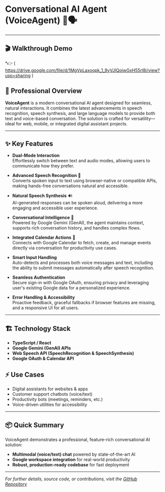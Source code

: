 # Conversational AI Agent (VoiceAgent) 🚀🗣️

---
## 🎬 Walkthrough Demo

*👉 ( https://drive.google.com/file/d/1MgVpLaxoopk_1_9yVJIQoiwGxH55rl8i/view?usp=sharing ) 



## 🌟 Professional Overview

**VoiceAgent** is a modern conversational AI agent designed for seamless, natural interactions. It combines the latest advancements in speech recognition, speech synthesis, and large language models to provide both text and voice-based conversation. The solution is crafted for versatility—ideal for web, mobile, or integrated digital assistant projects.

---

## ✨ Key Features

- **Dual-Mode Interaction**  
  Effortlessly switch between text and audio modes, allowing users to communicate how they prefer.

- **Advanced Speech Recognition** 🎤  
  Converts spoken input to text using browser-native or compatible APIs, making hands-free conversations natural and accessible.

- **Natural Speech Synthesis** 🔊  
  AI-generated responses can be spoken aloud, delivering a more engaging and accessible user experience.

- **Conversational Intelligence** 🤖  
  Powered by Google Gemini (GenAI), the agent maintains context, supports rich conversation history, and handles complex flows.

- **Integrated Calendar Actions** 📅  
  Connects with Google Calendar to fetch, create, and manage events directly via conversation for productivity use cases.

- **Smart Input Handling**  
  Auto-detects and processes both voice messages and text, including the ability to submit messages automatically after speech recognition.

- **Seamless Authentication**  
  Secure sign-in with Google OAuth, ensuring privacy and leveraging user's existing Google data for a personalized experience.

- **Error Handling & Accessibility**  
  Proactive feedback, graceful fallbacks if browser features are missing, and a responsive UI for all users.

---

## 🏗️ Technology Stack

- **TypeScript / React**
- **Google Gemini (GenAI) APIs**
- **Web Speech API (SpeechRecognition & SpeechSynthesis)**
- **Google OAuth & Calendar API**



## ⚡ Use Cases

- Digital assistants for websites & apps
- Customer support chatbots (voice/text)
- Productivity bots (meetings, reminders, etc.)
- Voice-driven utilities for accessibility

---

## 📦 Quick Summary

VoiceAgent demonstrates a professional, feature-rich conversational AI solution:
- **Multimodal (voice/text) chat** powered by state-of-the-art AI
- **Google workspace integration** for real-world productivity
- **Robust, production-ready codebase** for fast deployment

---

*For further details, source code, or contributions, visit the [GitHub Repository](https://github.com/sunil5151/VoiceAgent)*
